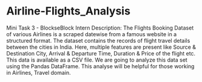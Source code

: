 # Airline-Flights_Analysis
Mini Task 3 - BlockseBlock Intern
Description:
The Flights Booking Dataset of various Airlines is a scraped datewise from a famous website in a structured format. The dataset contains the records of flight travel details between the cities in India. Here, multiple features are present like Source & Destination City, Arrival & Departure Time, Duration & Price of the flight etc.
This data is available as a CSV file. We are going to analyze this data set using the Pandas DataFrame.
This analyse will be helpful for those working in Airlines, Travel domain.





